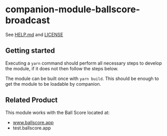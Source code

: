 # companion-module-ballscore-broadcast

See [HELP.md](./companion/HELP.md) and [LICENSE](./LICENSE)

## Getting started

Executing a `yarn` command should perform all necessary steps to develop the module, if it does not then follow the steps below.

The module can be built once with `yarn build`. This should be enough to get the module to be loadable by companion.

## Related Product

This module works with the Ball Score located at:

- www.ballscore.app
- test.ballscore.app
